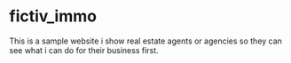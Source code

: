 # fictiv_immo
This is a sample website i show real estate agents or agencies so they can see what i can do for their business first.
